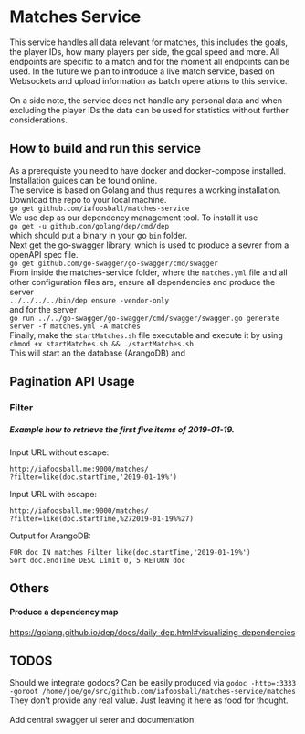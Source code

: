 # Matches Service

This service handles all data relevant for matches, this includes the goals,
the player IDs, how many players per side, the goal speed and more. 
All endpoints are specific to a match and for the moment all endpoints can be used.
In the future we plan to introduce a live match service, based on Websockets and
upload information as batch opererations to this service.
<br />
<br />
On a side note, the service does not handle any personal data and when 
excluding the player IDs the data can be used for statistics without further
considerations.   


## How to build and run this service
As a prerequiste you need to have docker and docker-compose installed. 
Installation guides can be found online.  <br />
The service is based on Golang and thus requires a working installation.
Download the repo to your local machine. <br />
```go get github.com/iafoosball/matches-service``` <br />
We use dep as our dependency management tool. To install it use <br /> 
```go get -u github.com/golang/dep/cmd/dep``` <br />
which should put a binary in your go `bin` folder.  <br />
Next get the go-swagger library, which is used to produce a sevrer 
from a openAPI spec file.  <br />
```go get github.com/go-swagger/go-swagger/cmd/swagger``` <br />
From inside the matches-service folder, where the `matches.yml` file and
 all other configuration files are, ensure all dependencies and produce the server  <br />
 ```../../../../bin/dep ensure -vendor-only```  <br />
 and for the server <br />
 ```go run ../../go-swagger/go-swagger/cmd/swagger/swagger.go generate server -f matches.yml -A matches``` <br />
Finally, make the `startMatches.sh` file executable and execute it by using `chmod +x startMatches.sh && ./startMatches.sh`  <br />
This will start an the database (ArangoDB) and

## Pagination API Usage

### Filter


##### Example how to retrieve the first five items of 2019-01-19.
Input URL without escape:
```
http://iafoosball.me:9000/matches/
?filter=like(doc.startTime,'2019-01-19%')
````
Input URL with escape:
```
http://iafoosball.me:9000/matches/
?filter=like(doc.startTime,%272019-01-19%%27)
```

Output for ArangoDB:
```
FOR doc IN matches Filter like(doc.startTime,'2019-01-19%')
Sort doc.endTime DESC Limit 0, 5 RETURN doc
```

## Others
#### Produce a dependency map
https://golang.github.io/dep/docs/daily-dep.html#visualizing-dependencies <br />


## TODOS
Should we integrate godocs? Can be easily produced via 
`godoc -http=:3333 -goroot /home/joe/go/src/github.com/iafoosball/matches-service/matches
` 
They don't provide any real value. Just leaving it here as food for thought.
<br />
<br />
Add central swagger ui serer and documentation





